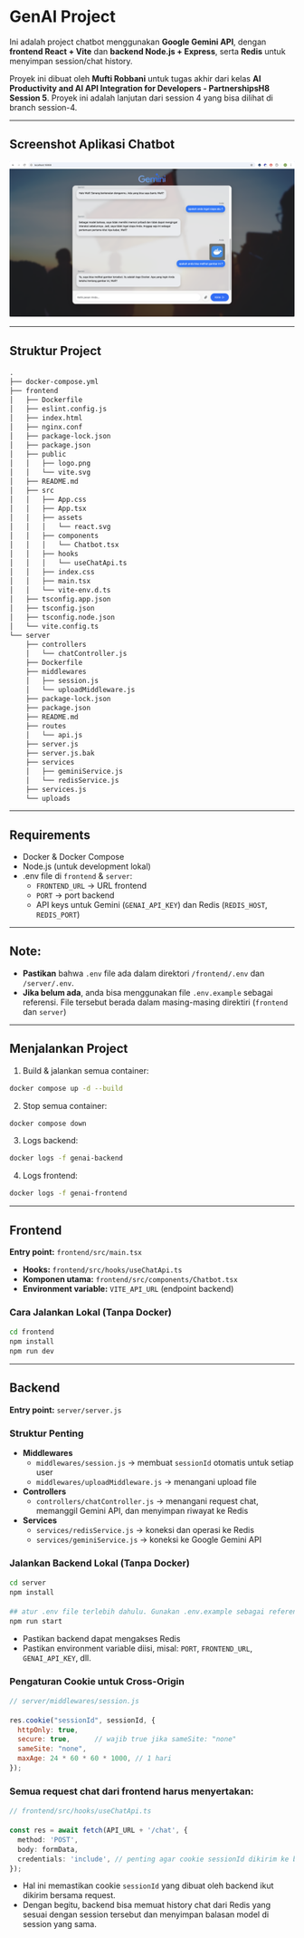 # GenAI Project

Ini adalah project chatbot menggunakan **Google Gemini API**, dengan **frontend React + Vite** dan **backend Node.js + Express**, serta **Redis** untuk menyimpan session/chat history.

Proyek ini dibuat oleh **Mufti Robbani** untuk tugas akhir dari kelas **AI Productivity and AI API Integration for Developers - PartnershipsH8 Session 5**. Proyek ini adalah lanjutan dari session 4 yang bisa dilihat di branch session-4.

---

## Screenshot Aplikasi Chatbot

![Screenshot Chatbot](frontend/public/screenshot-chatbot.png)

---

## Struktur Project

```
.
├── docker-compose.yml
├── frontend
│   ├── Dockerfile
│   ├── eslint.config.js
│   ├── index.html
│   ├── nginx.conf
│   ├── package-lock.json
│   ├── package.json
│   ├── public
│   │   ├── logo.png
│   │   └── vite.svg
│   ├── README.md
│   ├── src
│   │   ├── App.css
│   │   ├── App.tsx
│   │   ├── assets
│   │   │   └── react.svg
│   │   ├── components
│   │   │   └── Chatbot.tsx
│   │   ├── hooks
│   │   │   └── useChatApi.ts
│   │   ├── index.css
│   │   ├── main.tsx
│   │   └── vite-env.d.ts
│   ├── tsconfig.app.json
│   ├── tsconfig.json
│   ├── tsconfig.node.json
│   └── vite.config.ts
└── server
    ├── controllers
    │   └── chatController.js
    ├── Dockerfile
    ├── middlewares
    │   ├── session.js
    │   └── uploadMiddleware.js
    ├── package-lock.json
    ├── package.json
    ├── README.md
    ├── routes
    │   └── api.js
    ├── server.js
    ├── server.js.bak
    ├── services
    │   ├── geminiService.js
    │   └── redisService.js
    ├── services.js
    └── uploads
```

---

## Requirements

- Docker & Docker Compose
- Node.js (untuk development lokal)
- .env file di `frontend` & `server`:
  - `FRONTEND_URL` → URL frontend
  - `PORT` → port backend
  - API keys untuk Gemini (`GENAI_API_KEY`) dan Redis (`REDIS_HOST`, `REDIS_PORT`)

--- 

## Note:

- **Pastikan** bahwa `.env` file ada dalam direktori `/frontend/.env` dan `/server/.env`. 
- **Jika belum ada**, anda bisa menggunakan file `.env.example` sebagai referensi. File tersebut berada dalam masing-masing direktiri (`frontend` dan `server`)

---

## Menjalankan Project

1. Build & jalankan semua container:

```bash
docker compose up -d --build
```

2. Stop semua container:

```bash
docker compose down
```

3. Logs backend:

```bash
docker logs -f genai-backend
```

4. Logs frontend:

```bash
docker logs -f genai-frontend
```

---

## Frontend

**Entry point:** `frontend/src/main.tsx`
- **Hooks:** `frontend/src/hooks/useChatApi.ts`
- **Komponen utama:** `frontend/src/components/Chatbot.tsx`
- **Environment variable:** `VITE_API_URL` (endpoint backend)


### Cara Jalankan Lokal (Tanpa Docker)

```bash
cd frontend
npm install
npm run dev
```

---

## Backend

**Entry point:** `server/server.js`

### Struktur Penting

- **Middlewares**
  - `middlewares/session.js` → membuat `sessionId` otomatis untuk setiap user
  - `middlewares/uploadMiddleware.js` → menangani upload file
- **Controllers**
  - `controllers/chatController.js` → menangani request chat, memanggil Gemini API, dan menyimpan riwayat ke Redis
- **Services**
  - `services/redisService.js` → koneksi dan operasi ke Redis
  - `services/geminiService.js` → koneksi ke Google Gemini API

### Jalankan Backend Lokal (Tanpa Docker)

```bash
cd server
npm install

## atur .env file terlebih dahulu. Gunakan .env.example sebagai referensi.
npm run start
```

- Pastikan backend dapat mengakses Redis
- Pastikan environment variable diisi, misal: `PORT`, `FRONTEND_URL`, `GENAI_API_KEY`, dll.

### Pengaturan Cookie untuk Cross-Origin

```js
// server/middlewares/session.js

res.cookie("sessionId", sessionId, {
  httpOnly: true,
  secure: true,      // wajib true jika sameSite: "none"
  sameSite: "none",
  maxAge: 24 * 60 * 60 * 1000, // 1 hari
});
```

### Semua request chat dari frontend harus menyertakan:

```ts
// frontend/src/hooks/useChatApi.ts

const res = await fetch(API_URL + '/chat', {
  method: 'POST',
  body: formData,
  credentials: 'include', // penting agar cookie sessionId dikirim ke backend
});
```

- Hal ini memastikan cookie `sessionId` yang dibuat oleh backend ikut dikirim bersama request.  
- Dengan begitu, backend bisa memuat history chat dari Redis yang sesuai dengan session tersebut dan menyimpan balasan model di session yang sama.

